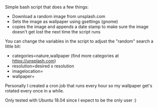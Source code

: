 Simple bash script that does a few things:
- Download a random image from unsplash.com
- Sets the image as wallpaper using gsettings (gnome)
- copies the image and appends a date stamp to make sure the image doesn't get lost the next time the script runs

You can change the variables in the script to adjust the "random" search a little bit:
- categories=nature,wallpaper (find more categories at https://unsplash.com)
- resolution=desired x resolution
- imagelocation=<insert directory that you want to use for the image>
- wallpaper=<insert file name of the wallpaper>

Personally I created a cron job that runs every hour so my wallpaper get's rotated every once in a while.

Only tested with Ubuntu 18.04 since I expect to be the only user :)
